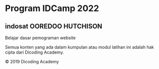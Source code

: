 # Program IDCamp 2022
## indosat OOREDOO HUTCHISON

Belajar dasar pemograman website

Semua konten yang ada dalam kumpulan atau modul latihan ini adalah hak cipta dari Dicoding Academy.

&copy; 2019 Dicoding Academy